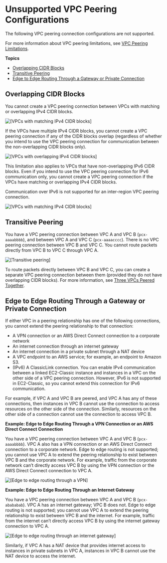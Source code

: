 # Unsupported VPC Peering Configurations<a name="invalid-peering-configurations"></a>

The following VPC peering connection configurations are not supported\.

For more information about VPC peering limitations, see [VPC Peering Limitations](vpc-peering-basics.md#vpc-peering-limitations)\.

**Topics**
+ [Overlapping CIDR Blocks](#overlapping-cidr)
+ [Transitive Peering](#transitive-peering)
+ [Edge to Edge Routing Through a Gateway or Private Connection](#edge-to-edge-vgw)

## Overlapping CIDR Blocks<a name="overlapping-cidr"></a>

You cannot create a VPC peering connection between VPCs with matching or overlapping IPv4 CIDR blocks\.

![\[VPCs with matching IPv4 CIDR blocks\]](http://docs.aws.amazon.com/vpc/latest/peering/images/overlapping-cidrs-diagram.png)

If the VPCs have multiple IPv4 CIDR blocks, you cannot create a VPC peering connection if any of the CIDR blocks overlap \(regardless of whether you intend to use the VPC peering connection for communication between the non\-overlapping CIDR blocks only\)\.

![\[VPCs with overlapping IPv4 CIDR blocks\]](http://docs.aws.amazon.com/vpc/latest/peering/images/overlapping-multiple-cidrs-diagram.png)

This limitation also applies to VPCs that have non\-overlapping IPv6 CIDR blocks\. Even if you intend to use the VPC peering connection for IPv6 communication only, you cannot create a VPC peering connection if the VPCs have matching or overlapping IPv4 CIDR blocks\.

Communication over IPv6 is not supported for an inter\-region VPC peering connection\.

![\[VPCs with matching IPv4 CIDR blocks\]](http://docs.aws.amazon.com/vpc/latest/peering/images/overlapping-cidrs-ipv6-diagram.png)

## Transitive Peering<a name="transitive-peering"></a>

You have a VPC peering connection between VPC A and VPC B \(`pcx-aaaabbbb`\), and between VPC A and VPC C \(`pcx-aaaacccc`\)\. There is no VPC peering connection between VPC B and VPC C\. You cannot route packets directly from VPC B to VPC C through VPC A\. 

![\[Transitive peering\]](http://docs.aws.amazon.com/vpc/latest/peering/images/transitive-peering-diagram.png)

To route packets directly between VPC B and VPC C, you can create a separate VPC peering connection between them \(provided they do not have overlapping CIDR blocks\)\. For more information, see [Three VPCs Peered Together](peering-configurations-full-access.md#three-vpcs-full-access)\.

## Edge to Edge Routing Through a Gateway or Private Connection<a name="edge-to-edge-vgw"></a>

If either VPC in a peering relationship has one of the following connections, you cannot extend the peering relationship to that connection:
+ A VPN connection or an AWS Direct Connect connection to a corporate network
+ An internet connection through an internet gateway
+ An internet connection in a private subnet through a NAT device
+ A VPC endpoint to an AWS service; for example, an endpoint to Amazon S3\.
+ \(IPv6\) A ClassicLink connection\. You can enable IPv4 communication between a linked EC2\-Classic instance and instances in a VPC on the other side of a VPC peering connection\. However, IPv6 is not supported in EC2\-Classic, so you cannot extend this connection for IPv6 communication\.

For example, if VPC A and VPC B are peered, and VPC A has any of these connections, then instances in VPC B cannot use the connection to access resources on the other side of the connection\. Similarly, resources on the other side of a connection cannot use the connection to access VPC B\.

**Example: Edge to Edge Routing Through a VPN Connection or an AWS Direct Connect Connection**

You have a VPC peering connection between VPC A and VPC B \(`pcx-aaaabbbb`\)\. VPC A also has a VPN connection or an AWS Direct Connect connection to a corporate network\. Edge to edge routing is not supported; you cannot use VPC A to extend the peering relationship to exist between VPC B and the corporate network\. For example, traffic from the corporate network can’t directly access VPC B by using the VPN connection or the AWS Direct Connect connection to VPC A\.

![\[Edge to edge routing through a VPN\]](http://docs.aws.amazon.com/vpc/latest/peering/images/edge-to-edge-vpn-diagram.png)

**Example: Edge to Edge Routing Through an Internet Gateway**

You have a VPC peering connection between VPC A and VPC B \(`pcx-abababab`\)\. VPC A has an internet gateway; VPC B does not\. Edge to edge routing is not supported; you cannot use VPC A to extend the peering relationship to exist between VPC B and the internet\. For example, traffic from the internet can’t directly access VPC B by using the internet gateway connection to VPC A\.

![\[Edge to edge routing through an internet gateway\]](http://docs.aws.amazon.com/vpc/latest/peering/images/edge-to-edge-igw-diagram.png)

Similarly, if VPC A has a NAT device that provides internet access to instances in private subnets in VPC A, instances in VPC B cannot use the NAT device to access the internet\.